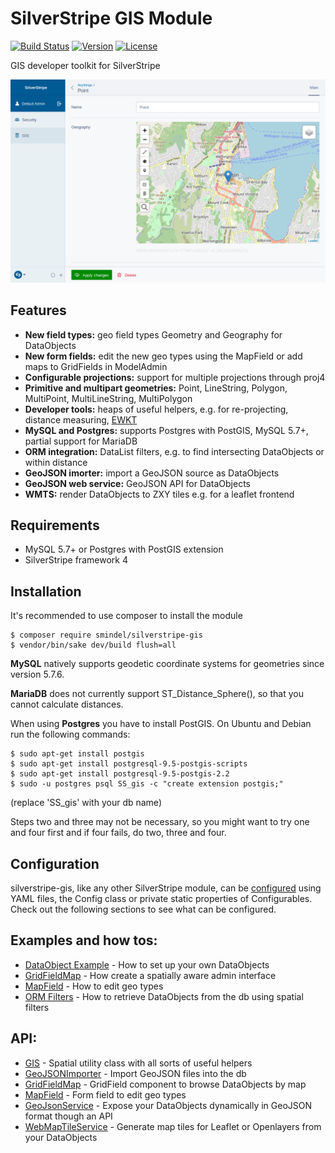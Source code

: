 # SilverStripe GIS Module

[![Build Status](https://travis-ci.org/smindel/silverstripe-gis.svg?branch=master)](https://travis-ci.org/smindel/silverstripe-gis)
[![Version](http://img.shields.io/packagist/v/smindel/silverstripe-gis.svg?style=flat)](https://packagist.org/packages/smindel/silverstripe-gis)
[![License](http://img.shields.io/packagist/l/smindel/silverstripe-gis.svg?style=flat)](LICENSE.md)

GIS developer toolkit for SilverStripe

![feature name](docs/images/MapField.png)

## Features

- __New field types:__ geo field types Geometry and Geography for DataObjects
- __New form fields:__ edit the new geo types using the MapField or add maps to GridFields in ModelAdmin
- __Configurable projections:__ support for multiple projections through proj4
- __Primitive and multipart geometries:__ Point, LineString, Polygon, MultiPoint, MultiLineString, MultiPolygon
- __Developer tools:__ heaps of useful helpers, e.g. for re-projecting, distance measuring, [EWKT](https://postgis.net/docs/manual-2.1/using_postgis_dbmanagement.html#EWKB_EWKT)
- __MySQL and Postgres:__ supports Postgres with PostGIS, MySQL 5.7+, partial support for MariaDB
- __ORM integration:__ DataList filters, e.g. to find intersecting DataObjects or within distance
- __GeoJSON imorter:__ import a GeoJSON source as DataObjects
- __GeoJSON web service:__ GeoJSON API for DataObjects
- __WMTS:__ render DataObjects to ZXY tiles e.g. for a leaflet frontend


## Requirements

- MySQL 5.7+ or Postgres with PostGIS extension
- SilverStripe framework 4


## Installation

It's recommended to use composer to install the module

    $ composer require smindel/silverstripe-gis
    $ vendor/bin/sake dev/build flush=all

__MySQL__ natively supports geodetic coordinate systems for geometries since version 5.7.6.

__MariaDB__ does not currently support ST\_Distance\_Sphere(), so that you cannot calculate distances.

When using __Postgres__ you have to install PostGIS. On Ubuntu and Debian run the following commands:

    $ sudo apt-get install postgis
    $ sudo apt-get install postgresql-9.5-postgis-scripts
    $ sudo apt-get install postgresql-9.5-postgis-2.2
    $ sudo -u postgres psql SS_gis -c "create extension postgis;"

(replace 'SS\_gis' with your db name)

Steps two and three may not be necessary, so you might want to try one and four first and if four fails, do two, three and four.

## Configuration

silverstripe-gis, like any other SilverStripe module, can be [configured](https://docs.silverstripe.org/en/4/developer_guides/configuration/configuration/) using YAML files, the Config class or private static properties of Configurables. Check out the following sections to see what can be configured.

## Examples and how tos:

- [DataObject Example](docs/en/DataObject-Example.md) - How to set up your own DataObjects
- [GridFieldMap](docs/en/GridFieldMap.md#example) - How create a spatially aware admin interface
- [MapField](docs/en/MapField.md#examples) - How to edit geo types
- [ORM Filters](docs/en/ORM-Filters.md) - How to retrieve DataObjects from the db using spatial filters

## API:

- [GIS](docs/en/GIS.md) - Spatial utility class with all sorts of useful helpers
- [GeoJSONImporter](docs/en/GeoJSONImporter.md) - Import GeoJSON files into the db
- [GridFieldMap](docs/en/GridFieldMap.md) - GridField component to browse DataObjects by map
- [MapField](docs/en/MapField.md) - Form field to edit geo types
- [GeoJsonService](docs/en/GeoJsonService.md) - Expose your DataObjects dynamically in GeoJSON format though an API
- [WebMapTileService](docs/en/WebMapTileService.md) - Generate map tiles for Leaflet or Openlayers from your DataObjects
